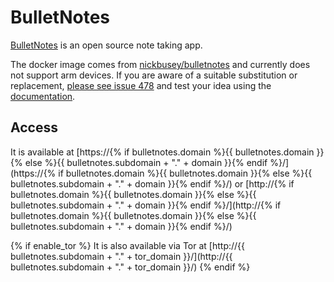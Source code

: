 # BulletNotes

[BulletNotes](https://gitlab.com/NickBusey/BulletNotes/) is an open source note taking app.

The docker image comes from [nickbusey/bulletnotes](https://hub.docker.com/r/nickbusey/bulletnotes) and currently does not support arm devices. If you are aware of a suitable substitution or replacement, [please see issue 478](https://gitlab.com/NickBusey/HomelabOS/-/issues/478) and test your idea using the [documentation](https://homelabos.com/docs/development/adding_services/).

## Access

It is available at [https://{% if bulletnotes.domain %}{{ bulletnotes.domain }}{% else %}{{ bulletnotes.subdomain + "." + domain }}{% endif %}/](https://{% if bulletnotes.domain %}{{ bulletnotes.domain }}{% else %}{{ bulletnotes.subdomain + "." + domain }}{% endif %}/) or [http://{% if bulletnotes.domain %}{{ bulletnotes.domain }}{% else %}{{ bulletnotes.subdomain + "." + domain }}{% endif %}/](http://{% if bulletnotes.domain %}{{ bulletnotes.domain }}{% else %}{{ bulletnotes.subdomain + "." + domain }}{% endif %}/)

{% if enable_tor %}
It is also available via Tor at [http://{{ bulletnotes.subdomain + "." + tor_domain }}/](http://{{ bulletnotes.subdomain + "." + tor_domain }}/)
{% endif %}
